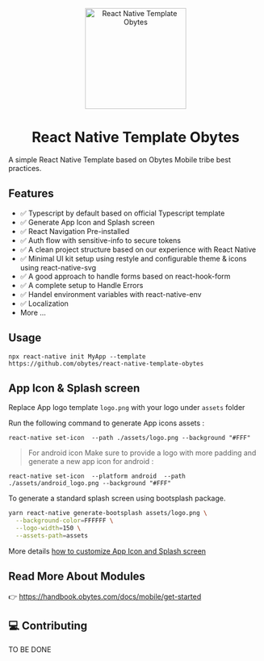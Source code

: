 <p align="center">
    <img alt="React Native Template Obytes" src="https://user-images.githubusercontent.com/11137944/93101697-808bc580-f6a2-11ea-8ce3-482be6ca456a.png" width="200" />

</p>
<h1 align="center">
  React Native Template Obytes
</h1>

A simple React Native Template based on Obytes Mobile tribe best practices.

## Features

- ✅ Typescript by default based on official Typescript template
- ✅ Generate App Icon and Splash screen
- ✅ React Navigation Pre-installed
- ✅ Auth flow with sensitive-info to secure tokens
- ✅ A clean project structure based on our experience with React Native
- ✅ Minimal UI kit setup using restyle and configurable theme & icons using react-native-svg
- ✅ A good approach to handle forms based on react-hook-form
- ✅ A complete setup to Handle Errors
- ✅ Handel environment variables with react-native-env
- ✅ Localization
- More ...

## Usage

```
npx react-native init MyApp --template https://github.com/obytes/react-native-template-obytes
```

## App Icon & Splash screen

Replace App logo template `logo.png` with your logo under `assets` folder

Run the following command to generate App icons assets :

```
react-native set-icon  --path ./assets/logo.png --background "#FFF"

```

> For android icon Make sure to provide a logo with more padding and generate a new app icon for android :

```
react-native set-icon  --platform android  --path ./assets/android_logo.png --background "#FFF"

```

To generate a standard splash screen using bootsplash package.

```sh
yarn react-native generate-bootsplash assets/logo.png \
  --background-color=FFFFFF \
  --logo-width=150 \
  --assets-path=assets
```

More details [how to customize App Icon and Splash screen](https://handbook.obytes.com/docs/mobile/generate-app-icon)

## Read More About Modules

👉 https://handbook.obytes.com/docs/mobile/get-started

## 💻 Contributing

TO BE DONE
